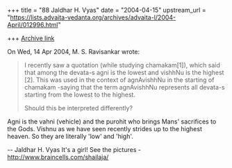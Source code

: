 +++
title = "88 Jaldhar H. Vyas"
date = "2004-04-15"
upstream_url = "https://lists.advaita-vedanta.org/archives/advaita-l/2004-April/012996.html"

+++
[Archive link](https://lists.advaita-vedanta.org/archives/advaita-l/2004-April/012996.html)

On Wed, 14 Apr 2004, M. S. Ravisankar wrote:

> I recently saw a quotation (while studying chamakam[1]), which said that
> among the devata-s agni is the lowest and vishhNu is the highest [2]. This
> was used in the context of agnAvishhNu in the starting of chamakam -saying
> that the term agnAvishhNu  represents all devata-s starting from the lowest
> to the highest.
>
> Should this be interpreted differently?
>

Agni is the vahni (vehicle) and the purohit who brings Mans' sacrifices
to the Gods.  Vishnu as we have seen recently strides up to the highest
heaven.  So they are literally 'low' and 'high'.

-- 
Jaldhar H. Vyas <jaldhar at braincells.com>
It's a girl! See the pictures - http://www.braincells.com/shailaja/

